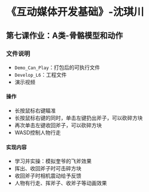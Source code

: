 # 《互动媒体开发基础》-沈琪川
## 第七课作业：A类-骨骼模型和动作
### 文件说明
* `Demo_Can_Play`：打包后的可执行文件
* `Develop_L6`：工程文件
* 演示视频
#### 操作
* 长按鼠标右键瞄准
* 长按鼠标右键的同时，单击左键扔出斧子，可以砍碎方块
* 再次单击左键收回斧子，可以砍碎方块
* WASD控制人物行走
#### 实现内容
* 学习并实操：模拟奎爷的飞斧效果
* 挥出、收回斧子时可击碎方块
* 收回斧子时相机震动给予反馈
* 人物有行走、挥斧子、收斧子等动画效果
